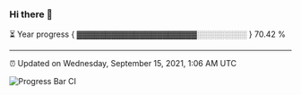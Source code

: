 ### Hi there 👋

⏳ Year progress { ▓▓▓▓▓▓▓▓▓▓▓▓▓▓▓▓▓▓▓▓▓░░░░░░░░░ } 70.42 %

---

⏰ Updated on Wednesday, September 15, 2021, 1:06 AM UTC

![Progress Bar CI](https://github.com/arthurbuhl/arthurbuhl/workflows/Progress%20Bar%20CI/badge.svg)
